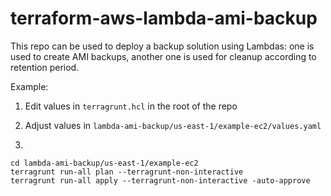# terraform-aws-lambda-ami-backup
  
This repo can be used to deploy a backup solution using Lambdas: one is used to create AMI backups, another one is used for cleanup according to retention period.  
  

Example:  
  
1) Edit values in `terragrunt.hcl`  in the root of the repo  
  
2) Adjust values in `lambda-ami-backup/us-east-1/example-ec2/values.yaml`  
  
3)  
```
cd lambda-ami-backup/us-east-1/example-ec2
terragrunt run-all plan --terragrunt-non-interactive
terragrunt run-all apply --terragrunt-non-interactive -auto-approve
```